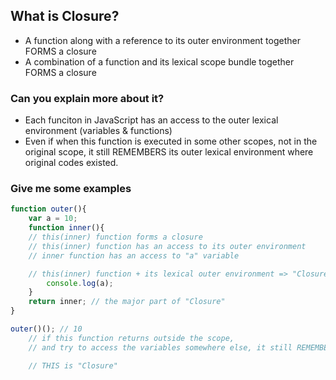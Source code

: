 ## What is Closure?

- A function along with a reference to its outer environment together FORMS a closure 
- A combination of a function and its lexical scope bundle together FORMS a closure

### Can you explain more about it?

- Each funciton in JavaScript has an access to the outer lexical environment (variables & functions) 
- Even if when this function is executed in some other scopes, not in the original scope, it still REMEMBERS its outer lexical environment where original codes existed.

### Give me some examples

```js
function outer(){
    var a = 10;
    function inner(){
    // this(inner) function forms a closure
    // this(inner) function has an access to its outer environment 
    // inner function has an access to "a" variable

    // this(inner) function + its lexical outer environment => "Closure"
        console.log(a);
    }
    return inner; // the major part of "Closure"
}

outer()(); // 10
    // if this function returns outside the scope, 
    // and try to access the variables somewhere else, it still REMEMBERS what the value of "variable" was.

    // THIS is "Closure"
```
